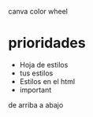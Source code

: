 canva color wheel




# prioridades

- Hoja de estilos
- tus estilos
- Estilos en el html
- important

de arriba a abajo
